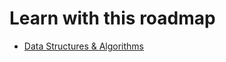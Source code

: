 # Learn with this roadmap
- [Data Structures & Algorithms](https://roadmap.sh/datastructures-and-algorithms)